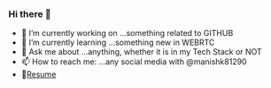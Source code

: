 ### Hi there 👋

<!--
**manishk81290/manishk81290** is a ✨ _special_ ✨ repository because its `README.md` (this file) appears on your GitHub profile.

Here are some ideas to get you started:
-->
- 🔭 I’m currently working on ...something related to GITHUB
- 🌱 I’m currently learning ...something new in WEBRTC
- 💬 Ask me about ...anything, whether it is in my Tech Stack or NOT
- 📫 How to reach me: ...any social media with @manishk81290
- 📝[Resume](https://manishvig.live/resume/Manish-Kumar.pdf)


